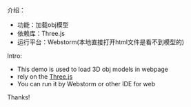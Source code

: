 介绍：

- 功能：加载obj模型
- 依赖库：Three.js
- 运行平台：Webstorm(本地直接打开html文件是看不到模型的)

Intro:

- This demo is used to load 3D obj models in webpage 
- rely on the [Three.js](https://threejs.org/)
- You can run it by Webstorm or other IDE for web 

Thanks!




